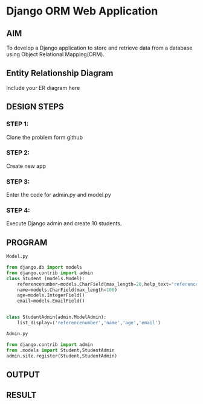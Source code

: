 # Django ORM Web Application

## AIM
To develop a Django application to store and retrieve data from a database using Object Relational Mapping(ORM).

## Entity Relationship Diagram

Include your ER diagram here

## DESIGN STEPS

### STEP 1:

Clone the problem form github

### STEP 2:

Create new app

### STEP 3:

Enter the code for admin.py and model.py

### STEP 4:

Execute Django admin and create 10 students.

## PROGRAM
```python
Model.py

from django.db import models
from django.contrib import admin
class Student (models.Model):
    referencenumber=models.CharField(max_length=20,help_text="reference number")
    name=models.CharField(max_length=100)
    age=models.IntegerField()
    email=models.EmailField()


class StudentAdmin(admin.ModelAdmin):
    list_display=('referencenumber','name','age','email')

Admin.py

from django.contrib import admin
from .models import Student,StudentAdmin
admin.site.register(Student,StudentAdmin) 
```

## OUTPUT



## RESULT
